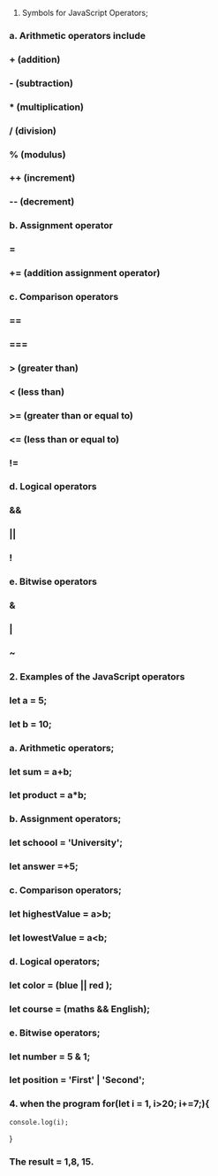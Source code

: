 1. Symbols for JavaScript Operators;
### a. Arithmetic operators include 
### + (addition)
### - (subtraction)
### * (multiplication)
### / (division)
### % (modulus)
### ++ (increment)
### -- (decrement)
### b. Assignment operator
### =
### += (addition assignment operator)
### c. Comparison operators
### ==
### ===
### > (greater than)
### < (less than)
### >= (greater than or equal to)
### <= (less than or equal to)
### !=
### d. Logical operators
### &&
### ||
### !
### e. Bitwise operators
### &
### |
### ~
### 2. Examples of the JavaScript operators
### let a = 5;
### let b = 10;
### a. Arithmetic operators;
### let sum = a+b;
### let product = a*b;

### b. Assignment operators;
### let schoool = 'University';
### let answer =+5;

### c. Comparison operators;
### let highestValue = a>b;
### let lowestValue = a<b;

### d. Logical operators;
### let color = (blue || red );
### let course = (maths && English);

### e. Bitwise operators;
### let number = 5 & 1;
### let position = 'First' | 'Second';

### 4. when the program for(let i = 1, i>20; i+=7;){
    console.log(i);
}
### The result = 1,8, 15.

